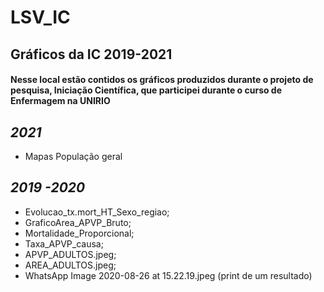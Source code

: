 # **LSV_IC**

## Gráficos da IC 2019-2021   
#### Nesse local estão contidos os gráficos produzidos durante o projeto de pesquisa, Iniciação Científica, que participei durante o curso de Enfermagem na UNIRIO

## *2021* 
 - Mapas População geral

## *2019 -2020*
- Evolucao_tx.mort_HT_Sexo_regiao; 
- GraficoArea_APVP_Bruto;
- Mortalidade_Proporcional;
- Taxa_APVP_causa;
- APVP_ADULTOS.jpeg;
- AREA_ADULTOS.jpeg;
- WhatsApp Image 2020-08-26 at 15.22.19.jpeg (print de um resultado)
